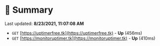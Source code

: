 # 📖 Summary
Last updated: **8/23/2021, 11:07:08 AM**

- `GET` [https://uptimerfree.tk](https://uptimerfree.tk) - **Up** (456ms)
- `GET` [https://monitoruptimer.tk](https://monitoruptimer.tk) - **Up** (410ms)
